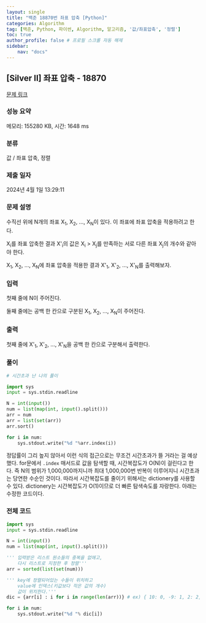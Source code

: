 ```yaml
---
layout: single
title: "백준 18870번 좌표 압축 [Python]"
categories: Algorithm
tag: [백준, Python, 파이썬, Algorithm, 알고리즘, '값/좌표압축', '정렬']
toc: true
author_profile: false # 프로필 스크롤 자동 해제
sidebar:
    nav: "docs"
---
```

## [Silver II] 좌표 압축 - 18870 

[문제 링크](https://www.acmicpc.net/problem/18870) 

### 성능 요약

메모리: 155280 KB, 시간: 1648 ms

### 분류

값 / 좌표 압축, 정렬

### 제출 일자

2024년 4월 1일 13:29:11

### 문제 설명

<p>수직선 위에 N개의 좌표 X<sub>1</sub>, X<sub>2</sub>, ..., X<sub>N</sub>이 있다. 이 좌표에 좌표 압축을 적용하려고 한다.</p>

<p>X<sub>i</sub>를 좌표 압축한 결과 X'<sub>i</sub>의 값은 X<sub>i</sub> > X<sub>j</sub>를 만족하는 서로 다른 좌표 X<sub>j</sub>의 개수와 같아야 한다.</p>

<p>X<sub>1</sub>, X<sub>2</sub>, ..., X<sub>N</sub>에 좌표 압축을 적용한 결과 X'<sub>1</sub>, X'<sub>2</sub>, ..., X'<sub>N</sub>를 출력해보자.</p>

### 입력 

 <p>첫째 줄에 N이 주어진다.</p>

<p>둘째 줄에는 공백 한 칸으로 구분된 X<sub>1</sub>, X<sub>2</sub>, ..., X<sub>N</sub>이 주어진다.</p>

### 출력 

 <p>첫째 줄에 X'<sub>1</sub>, X'<sub>2</sub>, ..., X'<sub>N</sub>을 공백 한 칸으로 구분해서 출력한다.</p>

### 풀이
~~~python
# 시간초과 난 나의 풀이

import sys
input = sys.stdin.readline

N = int(input())
num = list(map(int, input().split()))
arr = num
arr = list(set(arr))
arr.sort()

for i in num:
    sys.stdout.write("%d "%arr.index(i))
~~~
<p>정답률이 그리 높지 않아서 이런 식의 접근으로는 무조건 시간초과가 뜰 거라는 걸 예상했다. for문에서 <code>.index</code> 매서드로 값을 탐색할 때, 시간복잡도가 O(N)이 걸린다고 한다. 즉 N의 범위가 1,000,000까지니까 최대 1,000,000번 반복이 이루어지니 시간초과는 당연한 수순인 것이다. 따라서 시간복잡도를 줄이기 위해서는 dictionery를 사용할 수 있다. dictionery는 시간복잡도가 O(1)이므로 더 빠른 탐색속도를 자랑한다. 아래는 수정한 코드이다.</p>

### 전체 코드

~~~python
import sys
input = sys.stdin.readline

N = int(input())
num = list(map(int, input().split()))

''' 입력받은 리스트 원소들의 중복을 없애고, 
    다시 리스트로 지정한 후 정렬'''
arr = sorted(list(set(num)))

''' key에 정렬되어있는 수들이 위치하고
    value에 인덱스(키값보다 작은 값의 개수)
    값이 위치한다.'''
dic = {arr[i] : i for i in range(len(arr))} # ex) { 10: 0, -9: 1, 2: 2, 3: 4 }

for i in num:
    sys.stdout.write("%d "% dic[i])
~~~